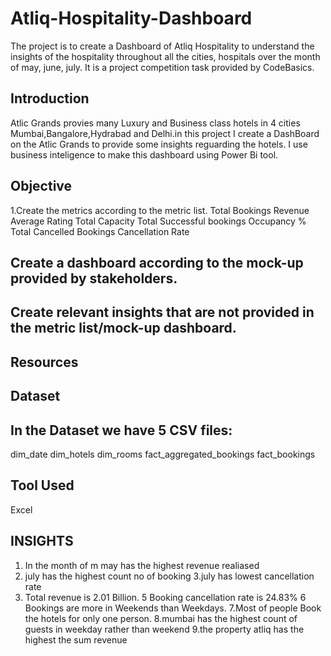 # Atliq-Hospitality-Dashboard
The project is to create a Dashboard of Atliq Hospitality to understand the insights of the hospitality throughout all the cities, hospitals over the month of may, june, july. It is a project competition task provided by CodeBasics.


 ## Introduction
Atlic Grands provies many Luxury and Business class hotels in 4 cities Mumbai,Bangalore,Hydrabad and Delhi.in this project I create a DashBoard on the Atlic Grands to provide some insights reguarding the hotels. I use business inteligence to make this dashboard using Power Bi tool.



## Objective

1.Create the metrics according to the metric list.
  Total Bookings
  Revenue
  Average Rating
  Total Capacity
  Total Successful bookings
  Occupancy %
  Total Cancelled Bookings
  Cancellation Rate
  
## Create a dashboard according to the mock-up provided by stakeholders.
## Create relevant insights that are not provided in the metric list/mock-up dashboard.

## Resources

## Dataset
## In the Dataset we have 5 CSV files:

dim_date
dim_hotels
dim_rooms
fact_aggregated_bookings
fact_bookings


## Tool Used
Excel

## INSIGHTS
1. In the month of m may has the highest revenue realiased
2. july has the highest count no of booking
3.july has lowest cancellation rate
4. Total revenue is 2.01 Billion.
5 Booking cancellation rate is 24.83%
6 Bookings are more in Weekends than Weekdays.
7.Most of people Book the hotels for only one person.
8.mumbai has the highest count of guests in weekday rather than weekend
9.the property atliq has the highest the sum revenue
